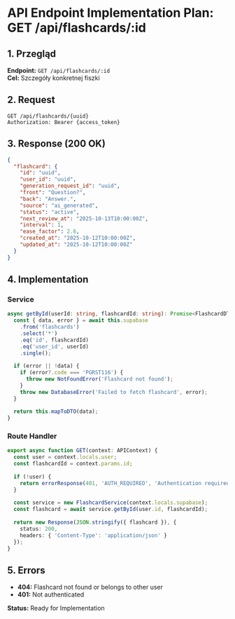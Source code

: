 # API Endpoint Implementation Plan: GET /api/flashcards/:id

## 1. Przegląd
**Endpoint:** `GET /api/flashcards/:id`  
**Cel:** Szczegóły konkretnej fiszki

## 2. Request
```
GET /api/flashcards/{uuid}
Authorization: Bearer {access_token}
```

## 3. Response (200 OK)
```json
{
  "flashcard": {
    "id": "uuid",
    "user_id": "uuid",
    "generation_request_id": "uuid",
    "front": "Question?",
    "back": "Answer.",
    "source": "ai_generated",
    "status": "active",
    "next_review_at": "2025-10-13T10:00:00Z",
    "interval": 1,
    "ease_factor": 2.6,
    "created_at": "2025-10-12T10:00:00Z",
    "updated_at": "2025-10-12T10:00:00Z"
  }
}
```

## 4. Implementation

### Service
```typescript
async getById(userId: string, flashcardId: string): Promise<FlashcardDTO> {
  const { data, error } = await this.supabase
    .from('flashcards')
    .select('*')
    .eq('id', flashcardId)
    .eq('user_id', userId)
    .single();
  
  if (error || !data) {
    if (error?.code === 'PGRST116') {
      throw new NotFoundError('Flashcard not found');
    }
    throw new DatabaseError('Failed to fetch flashcard', error);
  }
  
  return this.mapToDTO(data);
}
```

### Route Handler
```typescript
export async function GET(context: APIContext) {
  const user = context.locals.user;
  const flashcardId = context.params.id;
  
  if (!user) {
    return errorResponse(401, 'AUTH_REQUIRED', 'Authentication required');
  }
  
  const service = new FlashcardService(context.locals.supabase);
  const flashcard = await service.getById(user.id, flashcardId);
  
  return new Response(JSON.stringify({ flashcard }), {
    status: 200,
    headers: { 'Content-Type': 'application/json' }
  });
}
```

## 5. Errors
- **404:** Flashcard not found or belongs to other user
- **401:** Not authenticated

**Status:** Ready for Implementation

